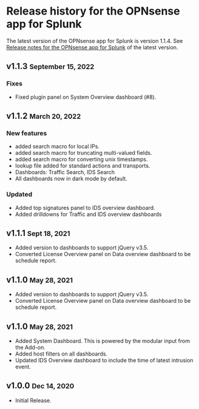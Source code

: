 # Release history for the OPNsense app for Splunk

The latest version of the OPNsense app for Splunk is version 1.1.4. See [Release notes for the OPNsense app for Splunk](../../releases/) of the latest version.

## v1.1.3 <small>September 15, 2022</small>

### Fixes

- Fixed plugin panel on System Overview dashboard (#8).

## v1.1.2 <small>March 20, 2022</small>

### New features

- added search macro for local IPs.
- added search macro for truncating multi-valued fields.
- added search macro for converting unix timestamps.
- lookup file added for standard actions and transports.
- Dashboards: Traffic Search, IDS Search
- All dashboards now in dark mode by default.

### Updated

- Added top signatures panel to IDS overview dashboard.
- Added drilldowns for Traffic and IDS overview dashboards

## v1.1.1 <small>Sept 18, 2021</small>

- Added version to dashboards to support jQuery v3.5.
- Converted License Overview panel on Data overview dashboard to be schedule report.

## v1.1.0 <small>May 28, 2021</small>

- Added version to dashboards to support jQuery v3.5.
- Converted License Overview panel on Data overview dashboard to be schedule report.

## v1.1.0 <small>May 28, 2021</small>

- Added System Dashboard. This is powered by the modular input from the Add-on.
- Added host filters on all dashboards.
- Updated IDS Overview dashboard to include the time of latest intrusion event.

## v1.0.0 <small>Dec 14, 2020</small>

- Initial Release.
